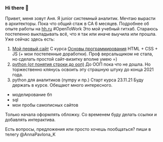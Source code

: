 ### Hi there 👋

Привет, меня зовут Аня. Я junior системный аналитик. Мечтаю вырасти в архитекторы. Пока что общий стаж в СА 6 месяцев. Подробнее об опыте работы на [hh.ru](https://hh.ru/resume/8c0f50a2ff095befa60039ed1f46346c6b4954) #OpenToWork 
Это мой учебный гитхаб. Cтараюсь постепенно выкладывать всё, что я так или иначе выучила или прошла. Уже сейчас здесь есть:
                   
1) [Мой первый сайт](http://b9164023.beget.tech) 
  С курса [Основы программирования](https://gb.ru/courses/754) 
  HTML + CSS + JS (+ мои постепенные доработки). Проф версальщиком не стала, но сделать простой сайт-визитку вполне умею =)
2) [python (от понятия строки до ооп)](https://github.com/kornilovaap/Python_GeekBrains.ru)
   До ООП пока что не дошла. Но торжественно клянусь освоить эту страшную штуку до конца 2021 года.
3) python для аналитиков (nympy и пр.)
  Старт курса 23.11.21 Буду держать в курсе. Обещают много интересного.
- моделирование бп
- sql
- мои пробы самописных сайтов
          
Только начала оформлять обложку. Со временем буду делать ссылки и добавлять интерактива. 
  
Есть вопросы, предложения или просто хочешь пообщаться? пиши в телегу @AnnaPavlona_K

